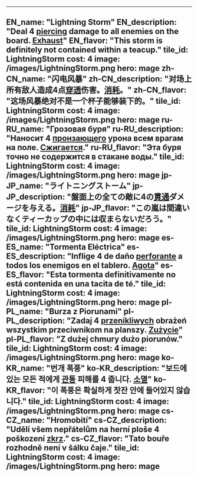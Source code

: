 ---

EN_name: "Lightning Storm"
EN_description: "Deal 4 <u>piercing</u> damage to all enemies on the board.  <u>Exhaust</u>"
EN_flavor: "This storm is definitely not contained within a teacup."
tile_id: LightningStorm
cost: 4
image: /images/LightningStorm.png
hero: mage
zh-CN_name: "闪电风暴"
zh-CN_description: "对场上所有敌人造成4点<u>穿透</u>伤害。<u>消耗</u>。"
zh-CN_flavor: "这场风暴绝对不是一个杯子能够装下的。"
tile_id: LightningStorm
cost: 4
image: /images/LightningStorm.png
hero: mage
ru-RU_name: "Грозовая буря"
ru-RU_description: "Наносит 4 <u>пронзающего</u> урона всем врагам на поле. <u>Сжигается</u>."
ru-RU_flavor: "Эта буря точно не содержится в стакане воды."
tile_id: LightningStorm
cost: 4
image: /images/LightningStorm.png
hero: mage
jp-JP_name: "ライトニングストーム"
jp-JP_description: "盤面上の全ての敵に4の<u>貫通</u>ダメージを与える。<u>消耗</u>"
jp-JP_flavor: "この嵐は間違いなくティーカップの中には収まらないだろう。"
tile_id: LightningStorm
cost: 4
image: /images/LightningStorm.png
hero: mage
es-ES_name: "Tormenta Eléctrica"
es-ES_description: "Inflige 4 de daño <u>perforante</u> a todos los enemigos en el tablero. <u>Agota</u>"
es-ES_flavor: "Esta tormenta definitivamente no está contenida en una tacita de té."
tile_id: LightningStorm
cost: 4
image: /images/LightningStorm.png
hero: mage
pl-PL_name: "Burza z Piorunami"
pl-PL_description: "Zadaj 4 <u>przenikliwych</u> obrażeń wszystkim przeciwnikom na planszy. <u>Zużycie</u>"
pl-PL_flavor: "Z dużej chmury dużo piorunów."
tile_id: LightningStorm
cost: 4
image: /images/LightningStorm.png
hero: mage
ko-KR_name: "번개 폭풍"
ko-KR_description: "보드에 있는 모든 적에게 <u>관통</u> 피해를 4 줍니다. <u>소멸</u>"
ko-KR_flavor: "이 폭풍은 확실하게 찻잔 안에 들어있지 않습니다."
tile_id: LightningStorm
cost: 4
image: /images/LightningStorm.png
hero: mage
cs-CZ_name: "Hromobití"
cs-CZ_description: "Udělí všem nepřátelům na herní ploše 4 poškození <u>zkrz</u>."
cs-CZ_flavor: "Tato bouře rozhodně není v šálku čaje."
tile_id: LightningStorm
cost: 4
image: /images/LightningStorm.png
hero: mage
---